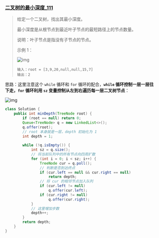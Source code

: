 





### [二叉树的最小深度_111](https://leetcode-cn.com/problems/minimum-depth-of-binary-tree/)

> 给定一个二叉树，找出其最小深度。
>
> 最小深度是从根节点到最近叶子节点的最短路径上的节点数量。
>
> 说明：叶子节点是指没有子节点的节点。
>
> 示例 1：
>
> ![img](https://assets.leetcode.com/uploads/2020/10/12/ex_depth.jpg)
>
> ```
> 输入：root = [3,9,20,null,null,15,7]
> 输出：2
> ```
>

思路：这里注意这个 `while` 循环和 `for` 循环的配合，**`while` 循环控制一层一层往下走，`for` 循环利用 `sz` 变量控制从左到右遍历每一层二叉树节点**：

![img](https://labuladong.online/algo/images/dijkstra/1.jpeg)

```java
class Solution {
    public int minDepth(TreeNode root) {
        if (root == null) return 0;
        Queue<TreeNode> q = new LinkedList<>();
        q.offer(root);
        // root 本身就是一层，depth 初始化为 1
        int depth = 1;
        
        while (!q.isEmpty()) {
            int sz = q.size();
            // 将当前队列中的所有节点向四周扩散
            for (int i = 0; i < sz; i++) {
                TreeNode cur = q.poll();
                // 判断是否到达终点
                if (cur.left == null && cur.right == null) 
                    return depth;
                // 将 cur 的相邻节点加入队列
                if (cur.left != null)
                    q.offer(cur.left);
                if (cur.right != null) 
                    q.offer(cur.right);
            }
            // 这里增加步数
            depth++;
        }
        return depth;
    }
}
```

